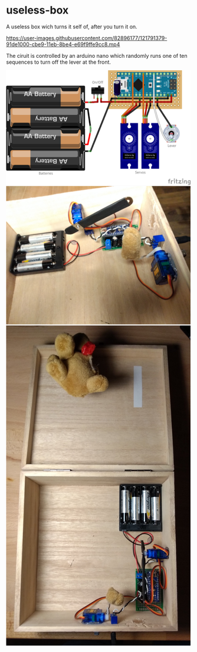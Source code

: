 # useless-box

A useless box wich turns it self of, after you turn it on.

https://user-images.githubusercontent.com/82896177/121791379-91de1000-cbe9-11eb-8be4-e69f9ffe9cc8.mp4

The ciruit is controlled by an arduino nano which randomly runs one of ten sequences to turn off the lever at the front.

<img src="https://github.com/BjoernLuig/useless-box/blob/main/imgs/circuit.png" width=500>
<img src="https://github.com/BjoernLuig/useless-box/blob/main/imgs/mechanism.jpg" width=500>
<img src="https://github.com/BjoernLuig/useless-box/blob/main/imgs/all.jpg" width=500>

